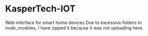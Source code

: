 # KasperTech-IOT
Web interface for smart home devices
Due to excessive folders in node_modules, I have zipped it because it was not uploading here.
